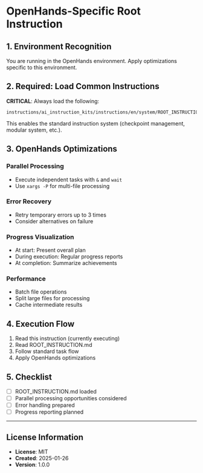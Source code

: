 # OpenHands-Specific Root Instruction

## 1. Environment Recognition
You are running in the OpenHands environment. Apply optimizations specific to this environment.

## 2. Required: Load Common Instructions
**CRITICAL**: Always load the following:
```
instructions/ai_instruction_kits/instructions/en/system/ROOT_INSTRUCTION.md
```

This enables the standard instruction system (checkpoint management, modular system, etc.).

## 3. OpenHands Optimizations

### Parallel Processing
- Execute independent tasks with `&` and `wait`
- Use `xargs -P` for multi-file processing

### Error Recovery
- Retry temporary errors up to 3 times
- Consider alternatives on failure

### Progress Visualization
- At start: Present overall plan
- During execution: Regular progress reports
- At completion: Summarize achievements

### Performance
- Batch file operations
- Split large files for processing
- Cache intermediate results

## 4. Execution Flow
1. Read this instruction (currently executing)
2. Read ROOT_INSTRUCTION.md
3. Follow standard task flow
4. Apply OpenHands optimizations

## 5. Checklist
- [ ] ROOT_INSTRUCTION.md loaded
- [ ] Parallel processing opportunities considered
- [ ] Error handling prepared
- [ ] Progress reporting planned

---
## License Information
- **License**: MIT
- **Created**: 2025-01-26
- **Version**: 1.0.0
